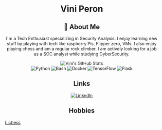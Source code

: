 <div align="center">
    <h1> Vini Peron</h1>
</div>

<div align="center">
    <h2>🚀 About Me</h2>
    <p>I'm a Tech Enthusiast specializing in Security Analysis. I enjoy learning new stuff by playing with tech like raspberry Pis, Flipper zero, VMs. I also enjoy playing chess
and am a regular rock climber. I am actively looking for a job as a SOC analyst while studying CyberSecurity.</p>
</div>

<div align="center">
    <img src="https://github-profile-summary-cards.vercel.app/api/cards/profile-details?username=VPeron&theme=github_dark" alt="Vini's GitHub Stats"/>
</div>

<div align="center">
  <img src="https://img.shields.io/badge/Python-3776AB?style=for-the-badge&logo=python&logoColor=white" alt="Python"/>
  <img src="https://img.shields.io/badge/Bash-4EAA25?style=for-the-badge&logo=gnu-bash&logoColor=white" alt="Bash"/>
  <img src="https://img.shields.io/badge/Docker-2496ED?style=for-the-badge&logo=docker&logoColor=white" alt="Docker"/>
  <img src="https://img.shields.io/badge/TensorFlow-FF6F00?style=for-the-badge&logo=tensorflow&logoColor=white" alt="TensorFlow"/>
  <img src="https://img.shields.io/badge/Flask-000000?style=for-the-badge&logo=flask&logoColor=white" alt="Flask"/>
</div>


<div align="center">
    <h2> Links</h2>
</div>

<div align="center">
    <a href="https://www.linkedin.com/in/vinicius-p-9a9197270">
        <img src="https://img.shields.io/badge/LinkedIn-0077B5?style=for-the-badge&logo=linkedin&logoColor=white" alt="LinkedIn"/>
    </a>
</div>

<div align="center">
    <h2> Hobbies </h2>
</div>

[Lichess](https://lichess.org/@/Vknee)




